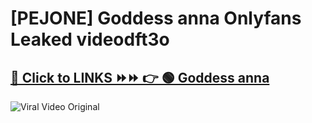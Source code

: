 
 # [PEJONE] Goddess anna Onlyfans Leaked videodft3o

## <h2><a href="https://clipsfans.com/Goddess_anna&ref=git">🔗 Click to LINKS ⏩⏩ 👉 🟢 Goddess anna </a></h2>

<a href="https://clipsfans.com/Goddess_anna&ref=git" rel="nofollow" data-target="animated-image.originalLink"><img src="https://i.ibb.co.com/xMMVF88/686577567.gif" alt="Viral Video Original" style="max-width: 100%; display: inline-block;" data-target="animated-image.originalImage"></a>

